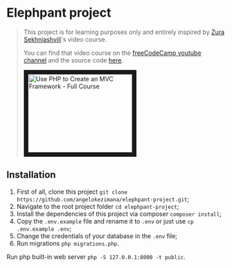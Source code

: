 # Elephpant project

> This project is for learning purposes only and entirely inspired by [Zura Sekhniashvili](https://www.youtube.com/thecodeholic)'s video course.
>
> You can find that video course on the [freeCodeCamp youtube channel](https://www.youtube.com/watch?v=6ERdu4k62wI) and the source code [here](https://github.com/thecodeholic/php-mvc-framework).
>
> <a href="http://www.youtube.com/watch?feature=player_embedded&v=6ERdu4k62wI
" target="_blank"><img src="http://img.youtube.com/vi/6ERdu4k62wI/0.jpg" alt="Use PHP to Create an MVC Framework - Full Course" width="240" height="180" border="10" /></a>

## Installation

1. First of all, clone this project `git clone https://github.com/angelokezimana/elephpant-project.git`;
2. Navigate to the root project folder `cd elephpant-project`;
3. Install the dependencies of this project via composer `composer install`;
4. Copy the `.env.example` file and rename it to `.env` or just use `cp .env.example .env`;
5. Change the credentials of your database in the `.env` file;
6. Run migrations `php migrations.php`.

Run php built-in web server `php -S 127.0.0.1:8000 -t public`.
